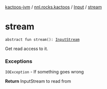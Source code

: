 [kactoos-jvm](../../index.md) / [nnl.rocks.kactoos](../index.md) / [Input](index.md) / [stream](./stream.md)

# stream

`abstract fun stream(): `[`InputStream`](http://docs.oracle.com/javase/8/docs/api/java/io/InputStream.html)

Get read access to it.

### Exceptions

`IOException` - If something goes wrong

**Return**
InputStream to read from

